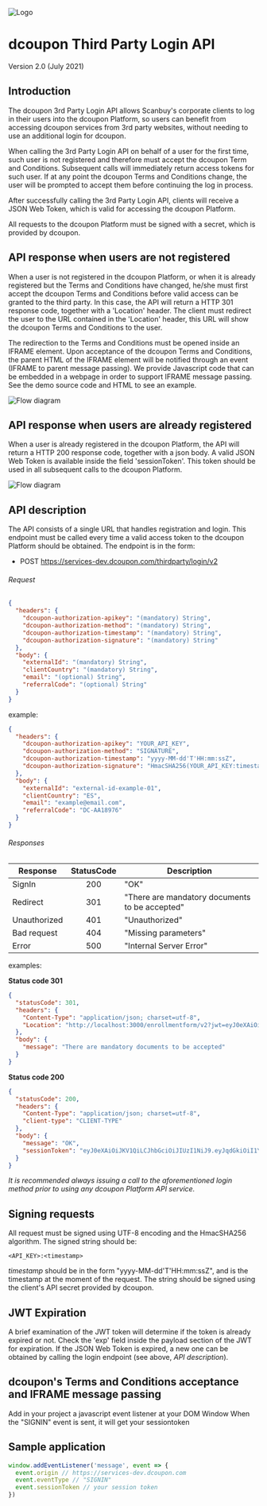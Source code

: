 ![Logo](https://s3.amazonaws.com/dcoupon.com/sdk/docs/dcouponLogo.png)

# dcoupon Third Party Login API

Version 2.0 (July 2021)


## Introduction

The dcoupon 3rd Party Login API allows Scanbuy's corporate clients to log in their users into the dcoupon Platform, so users can benefit from accessing dcoupon services from 3rd party websites, without needing to use an additional login for dcoupon.

When calling the 3rd Party Login API on behalf of a user for the first time, such user is not registered and therefore must accept the dcoupon Term and Conditions. Subsequent calls will immediately return access tokens for such user. If at any point the dcoupon Terms and Conditions change, the user will be prompted to accept them before continuing the log in process. 

After successfully calling the 3rd Party Login API, clients will receive a JSON Web Token, which is valid for accessing the dcoupon Platform.

All requests to the dcoupon Platform must be signed with a secret, which is provided by dcoupon.

## API response when users are not registered

When a user is not registered in the dcoupon Platform, or when it is already registered but the Terms and Conditions have changed, he/she must first accept the dcoupon Terms and Conditions before valid access can be granted to the third party. In this case, the API will return a HTTP 301 response code, together with a 'Location' header. The client must redirect the user to the URL contained in the 'Location' header, this URL will show the dcoupon Terms and Conditions to the user.

The redirection to the Terms and Conditions must be opened inside an IFRAME element. Upon acceptance of the dcoupon Terms and Conditions, the parent HTML of the IFRAME element will be notified through an event (IFRAME to parent message passing). We provide Javascript code that can be embedded in a webpage in order to support IFRAME message passing. See the demo source code and HTML to see an example.

![Flow diagram](https://s3.amazonaws.com/dcoupon.com/sdk/docs/third_party_api/third_party_api_registration_flow.jpg)


## API response when users are already registered

When a user is already registered in the dcoupon Platform, the API will return a HTTP 200 response code, together with a json body.
A valid JSON Web Token is available inside the field 'sessionToken'. This token should be used in all subsequent calls to the dcoupon Platform.

![Flow diagram](https://s3.amazonaws.com/dcoupon.com/sdk/docs/third_party_api/third_party_api_ok_flow.jpg)

## API description

The API consists of a single URL that handles registration and login. This endpoint must be called every time a valid access token to the dcoupon Platform should be obtained.
The endpoint is in the form:

+ POST https://services-dev.dcoupon.com/thirdparty/login/v2

###### Request

```json
{
  "headers": {
    "dcoupon-authorization-apikey": "(mandatory) String",
    "dcoupon-authorization-method": "(mandatory) String",
    "dcoupon-authorization-timestamp": "(mandatory) String",
    "dcoupon-authorization-signature": "(mandatory) String"
  },
  "body": {
    "externalId": "(mandatory) String",
    "clientCountry": "(mandatory) String",
    "email": "(optional) String",
    "referralCode": "(optional) String"
  }
}
```

example:

```json
{
  "headers": {
    "dcoupon-authorization-apikey": "YOUR_API_KEY",
    "dcoupon-authorization-method": "SIGNATURE",
    "dcoupon-authorization-timestamp": "yyyy-MM-dd'T'HH:mm:ssZ",
    "dcoupon-authorization-signature": "HmacSHA256(YOUR_API_KEY:timestamp, YOUR_SECRET_KEY)"
  },
  "body": {
    "externalId": "external-id-example-01",
    "clientCountry": "ES",
    "email": "example@email.com",
    "referralCode": "DC-AA18976"
  }
}
```

###### Responses

| Response     | StatusCode | Description                                    |
| ------------ | :--------: | ---------------------------------------------- |
| SignIn       |    200     | "OK"                                           |
| Redirect     |    301     | "There are mandatory documents to be accepted" |
| Unauthorized |    401     | "Unauthorized"                                 |
| Bad request  |    404     | "Missing parameters"                           |
| Error        |    500     | "Internal Server Error"                        |

examples:

**Status code 301**

```json
{
  "statusCode": 301,
  "headers": {
    "Content-Type": "application/json; charset=utf-8",
    "Location": "http://localhost:3000/enrollmentform/v2?jwt=eyJ0eXAiOiJKV1QiLCJhbGciOiJIUzI1NiJ9.eyJqdGkiOiI3Mzg0NWU2OC01ZDJjLTQyZGUtYTE4YS00MmM3ODhhOGRhY2QiLCJpc3MiOiJkY291cG9uLmNvbSIsImlhdCI6MTYyNTU2NDY0MiwiZXhwIjoxNjU3MTAwNjQyLCJzdWIiOjE0NTMsImNsaWVudEFwaUtleSI6IngzdnlyOGljbjA4MW1scnJyMHJuIiwiZXh0ZXJuYWxJZCI6IjEyMyIsImNvdW50cnkiOiJFUyIsImx0IjpbIjBiODUwZTYzZDQ2N2Y5YjIyMDU0MGUzN2Q1MmFlNjEiLCIyYzcwNmMzYzRjMTNiNzlmMzFiNGI3YWVmN2YxYmIzIl0sImVtYWlsIjoiOGNFUklzUFJiclh5SWhHT1d2cGtxaXFQTmM3SzQybE9xU1ZidVdRNWc2NHBkaytkUGpqSzVYc09FMFF2aks1cSJ9.AuMu5MkR5JN7lNfDKz7pUaRPMdCYmfaAwyo5I_vVqyg"
  },
  "body": {
    "message": "There are mandatory documents to be accepted"
  }
}
```

**Status code 200**

```json
{
  "statusCode": 200,
  "headers": {
    "Content-Type": "application/json; charset=utf-8",
    "client-type": "CLIENT-TYPE"
  },
  "body": {
    "message": "OK",
    "sessionToken": "eyJ0eXAiOiJKV1QiLCJhbGciOiJIUzI1NiJ9.eyJqdGkiOiI1Yjk0MjVkMC01YWZjLTQ2YmMtYmI5Ni0zYjIwMzAwNTNiOWEiLCJpc3MiOiJkY291cG9uLmNvbSIsImlhdCI6MTYyNTU2NDY0MiwiZXhwIjoxNjU3MTAwNjQyLCJzdWIiOjcyNywiY2xpZW50QXBpS2V5IjoieDN2eXI4aWNuMDgxbWxycnIwcm4iLCJleHRlcm5hbElkIjoiZmx1dHRlci1leGFtcGxlLWV4dGVybmFsSWQiLCJsdCI6WyI2MGI4NTBlNjNkNDY3ZjliMjIwNTQwZTM3ZDUyYWU2MSIsImEyYzcwNmMzYzRjMTNiNzlmMzFiNGI3YWVmN2YxYmIzIl0sImVtYWlsIjoiUUlxVFF3V1gyUXk4blczNlhRSTNzclpvTkdiRERTUDBmcVNyUVM5RTFQckR1TC9PYmM2dHpzM2lqWVZIdWZiYiJ9.woQMXwByx32YQyWIOu-avx84n_FHSoLFPA4OIXx1sc8"
  }
}
```

*It is recommended always issuing a call to the aforementioned login method prior to using any dcoupon Platform API service.*


## Signing requests

All request must be signed using UTF-8 encoding and the HmacSHA256 algorithm. The signed string should be:
```
<API_KEY>:<timestamp>
```

_timestamp_ should be in the form "yyyy-MM-dd'T'HH:mm:ssZ", and is the timestamp at the moment of the request.
The string should be signed using the client's API secret provided by dcoupon.


## JWT Expiration

A brief examination of the JWT token will determine if the token is already expired or not. Check the 'exp' field inside the payload section of the JWT for expiration. If the JSON Web Token is expired, a new one can be obtained by calling the login endpoint (see above, _API description_).


## dcoupon's Terms and Conditions acceptance and IFRAME message passing

Add in your project a javascript event listener at your DOM Window
When the "SIGNIN" event is sent, it will get your sessiontoken

## Sample application

```javascript
window.addEventListener('message', event => {
  event.origin // https://services-dev.dcoupon.com
  event.eventType // "SIGNIN"
  event.sessionToken // your session token
})
```

